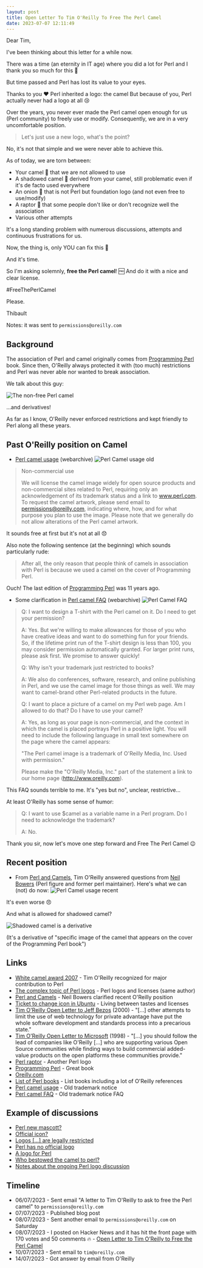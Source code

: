 ```yaml
---
layout: post
title: Open Letter To Tim O'Reilly To Free The Perl Camel
date: 2023-07-07 12:11:49
---
```

Dear Tim,

I've been thinking about this letter for a while now.

There was a time (an eternity in IT age) where you did a lot for Perl and I thank you so much for this :pray:

But time passed and Perl has lost its value to your eyes. 

Thanks to you :heart: Perl inherited a logo: the camel 
But because of you, Perl actually never had a logo at all :cry:

Over the years, you never ever made the Perl camel open enough for us (Perl community) to freely use or modify.
Consequently, we are in a very uncomfortable position.

> Let's just use a new logo, what's the point? 

No, it's not that simple and we were never able to achieve this.

As of today, we are torn between:
- Your camel :dromedary_camel: that we are not allowed to use 
- A shadowed camel :dromedary_camel: derived from your camel, still problematic even if it's de facto used everywhere 
- An onion :onion: that is not Perl but foundation logo (and not even free to use/modify)
- A raptor :volcano: that some people don't like or don't recognize well the association 
- Various other attempts

It's a long standing problem with numerous discussions, attempts and continuous frustrations for us.

Now, the thing is, only YOU can fix this :dart:

And it's time.

So I'm asking solemnly, **free the Perl camel**! :free:
And do it with a nice and clear license.

\#FreeThePerlCamel

Please.

Thibault

Notes: it was sent to `permissions@oreilly.com`

## Background
The association of Perl and camel originally comes from [Programming Perl](https://www.oreilly.com/library/view/programming-perl-4th/9781449321451/) book. Since then, O'Reilly always protected it with (too much) restrictions and Perl was never able nor wanted to break association.

We talk about this guy:

![The non-free Perl camel](/assets/images/8cgro7mnpsx5506um5z5.png)

...and derivatives!

As far as I know, O'Reilly never enforced restrictions and kept friendly to Perl along all these years.

## Past O'Reilly position on Camel
- [Perl camel usage](https://web.archive.org/web/20180425080044/http://archive.oreilly.com/pub/a/oreilly/perl/usage) (webarchive)
![Perl Camel usage old](/assets/images/7it49w6as2ztukswo94v.png)

> Non-commercial use
>
> We will license the camel image widely for open source products and non-commercial sites related to Perl, requiring only an acknowledgement of its trademark status and a link to www.perl.com. To request the camel artwork, please send email to permissions@oreilly.com, indicating where, how, and for what purpose you plan to use the image. Please note that we generally do not allow alterations of the Perl camel artwork.

It sounds free at first but it's not at all :disappointed:

Also note the following sentence (at the beginning) which sounds particularly rude: 

> After all, the only reason that people think of camels in association with Perl is because we used a camel on the cover of Programming Perl.

Ouch! The last edition of [Programming Perl](https://www.oreilly.com/library/view/programming-perl-4th/9781449321451/) was 11 years ago.

- Some clarification in [Perl camel FAQ](https://web.archive.org/web/20180123132933/http://archive.oreilly.com/pub/a/oreilly/perl/usage/faq.html) (webarchive)
![Perl Camel FAQ](/assets/images/7bd7cxa7ks4ek2tx243f.png)

> Q: I want to design a T-shirt with the Perl camel on it. Do I need to get your permission?
> 
> A: Yes. But we're willing to make allowances for those of you who have creative ideas and want to do something fun for your friends. So, if the lifetime print run of the T-shirt design is less than 100, you may consider permission automatically granted. For larger print runs, please ask first. We promise to answer quickly!
>
> Q: Why isn't your trademark just restricted to books?
>
> A: We also do conferences, software, research, and online publishing in Perl, and we use the camel image for those things as well. We may want to camel-brand other Perl-related products in the future.
>
> Q: I want to place a picture of a camel on my Perl web page. Am I allowed to do that? Do I have to use your camel?
>
> A: Yes, as long as your page is non-commercial, and the context in which the camel is placed portrays Perl in a positive light. You will need to include the following language in small text somewhere on the page where the camel appears:
>
> "The Perl camel image is a trademark of O'Reilly Media, Inc. Used with permission."
>
> Please make the "O'Reilly Media, Inc." part of the statement a link to our home page (http://www.oreilly.com).

This FAQ sounds terrible to me. It's "yes but no", unclear, restrictive...

At least O'Reilly has some sense of humor:
> Q: I want to use $camel as a variable name in a Perl program. Do I need to acknowledge the trademark?
> 
> A: No.

Thank you sir, now let's move one step forward and Free The Perl Camel :wink:

## Recent position
- From [Perl and Camels](http://neilb.org/2020/12/04/perl-and-camels.html), Tim O'Reilly answered questions from [Neil Bowers](http://neilb.org/index.html) (Perl figure and former perl maintainer). Here's what we can (not) do now:
![Perl Camel usage recent](/assets/images/1xdu48ck4wa8d3iil0ae.png)

It's even worse :angry:

And what is allowed for shadowed camel? 

![Shadowed camel is a derivative](/assets/images/zwb6shere96l2b8w7iss.png)

(It's a derivative of "specific image of the camel that appears on the cover of the Programming Perl book")

## Links
- [White camel award 2007](https://www.perl.org/advocacy/white_camel/2007.html) - Tim O'Reilly recognized for major contribution to Perl
- [The complex topic of Perl logos](https://dev.to/thibaultduponchelle/the-perl-complex-topic-of-logos-3161) - Perl logos and licenses (same author)
- [Perl and Camels](http://neilb.org/2020/12/04/perl-and-camels.html) - Neil Bowers clarified recent O'Reilly position 
- [Ticket to change icon in Ubuntu](https://github.com/ubuntu/yaru/issues/3938) - Living between tastes and licenses
- [Tim O'Reilly Open Letter to Jeff Bezos](https://www.oreilly.com/amazon_patent/amazon_patent.comments.html) (2000) - "[...] other attempts to limit the use of web technology for private advantage have put the whole software development and standards process into a precarious state."
- [Tim O'Reilly Open Letter to Microsoft](https://www.oreilly.com/pub/pr/949) (1998) - "[...] you should follow the lead of companies like O'Reilly [...] who are supporting various Open Source communities while finding ways to build commercial added-value products on the open platforms these communities provide."
- [Perl raptor](https://github.com/kraih/perl-raptor) - Another Perl logo
- [Programming Perl](https://www.oreilly.com/library/view/programming-perl-4th/9781449321451/) - Great book
- [Oreilly.com](https://www.oreilly.com/)
- [List of Perl books](https://github.com/thibaultduponchelle/perlres#books-books) - List books including a lot of O'Reilly references
- [Perl camel usage](https://web.archive.org/web/20180425080044/http://archive.oreilly.com/pub/a/oreilly/perl/usage) - Old trademark notice
- [Perl camel FAQ](https://web.archive.org/web/20180123132933/http://archive.oreilly.com/pub/a/oreilly/perl/usage/faq.html) - Old trademark notice FAQ

## Example of discussions
- [Perl new mascott?](https://www.reddit.com/r/perl/comments/zyyelx/perls_new_mascot_the_machines_know/)
- [Official icon?](https://www.reddit.com/r/perl/comments/ok809e/official_icon_for_perl_programming_language/)
- [Logos [...] are legally restricted](https://www.reddit.com/r/perl/comments/d9ygpf/comment/f1njywx/)
- [Perl has no official logo](https://www.reddit.com/r/perl/comments/n4le8l/why_perls_logo_is_an_onion_which_one_is_the/)
- [A logo for Perl](https://www.perlmonks.org/?node_id=845773)
- [Who bestowed the camel to perl?](https://www.perlmonks.org/?node_id=741680)
- [Notes about the ongoing Perl logo discussion](https://dev.to/smonff/notes-about-the-ongoing-perl-logo-discussion-4c80)

## Timeline
- 06/07/2023 - Sent email "A letter to Tim O'Reilly to ask to free the Perl camel" to `permissions@oreilly.com`
- 07/07/2023 - Published blog post
- 08/07/2023 - Sent another email to `permissions@oreilly.com` on Saturday 
- 08/07/2023 - I posted on Hacker News and it has hit the front page with 170 votes and 50 comments :fire: - [Open Letter to Tim O’Reilly to Free the Perl Camel](https://news.ycombinator.com/item?id=36648949)
- 10/07/2023 - Sent email to `tim@oreilly.com`
- 14/07/2023 - Got answer by email from O'Reilly
